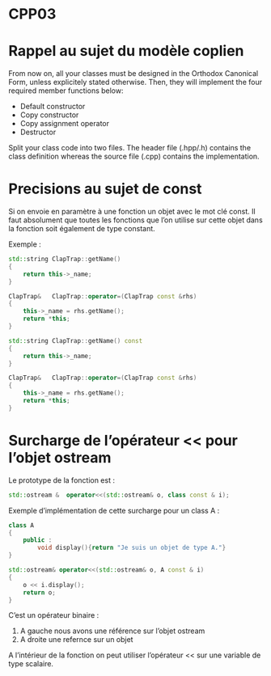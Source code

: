 # CPP03

# Rappel au sujet du modèle coplien

From now on, all your classes must be designed in the Orthodox Canonical Form, unless explicitely stated otherwise. Then, they will implement the four required member functions below:

- Default constructor
- Copy constructor
- Copy assignment operator
- Destructor

Split your class code into two files. The header file (.hpp/.h) contains the class definition whereas the source file (.cpp) contains the implementation.

# Precisions au sujet de const

Si on envoie en paramètre à une fonction un objet avec le mot clé const. Il faut absolument que toutes les fonctions que l’on utilise sur cette objet dans la fonction soit également de type constant.

Exemple :

```cpp
std::string	ClapTrap::getName()
{
	return this->_name;
}

ClapTrap&	ClapTrap::operator=(ClapTrap const &rhs)
{
	this->_name = rhs.getName();
	return *this;
}
```

```cpp
std::string	ClapTrap::getName() const
{
	return this->_name;
}

ClapTrap&	ClapTrap::operator=(ClapTrap const &rhs)
{
	this->_name = rhs.getName();
	return *this;
}
```

# Surcharge de l’opérateur << pour l’objet ostream

Le prototype de la fonction est :

```cpp
std::ostream &	operator<<(std::ostream& o, class const & i);
```

Exemple d’implémentation de cette surcharge pour un class A :

```cpp
class A
{
	public :
		void display(){return "Je suis un objet de type A."}
}

std::ostream& operator<<(std::ostream& o, A const & i)
{
	o << i.display();
	return o;
}
```

C’est un opérateur binaire :

1. A gauche nous avons une référence sur l’objet ostream
2. A droite une refernce sur un objet

A l’intérieur de la fonction on peut utiliser l’opérateur << sur une variable de type scalaire.

